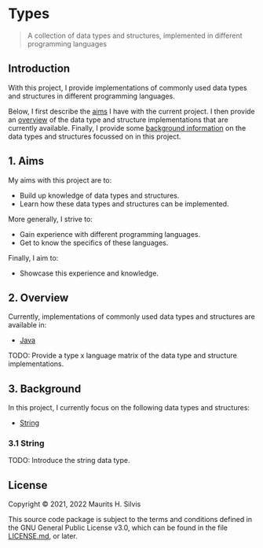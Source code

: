 # Types

> A collection of data types and structures, implemented in different programming languages

## Introduction

With this project, I provide implementations of commonly used data types and structures in different programming languages.

Below, I first describe the [aims](#1-aims) I have with the current project.
I then provide an [overview](#2-overview) of the data type and structure implementations that are currently available.
Finally, I provide some [background information](#3-background) on the data types and structures focussed on in this project.

## 1. Aims

My aims with this project are to:

- Build up knowledge of data types and structures.
- Learn how these data types and structures can be implemented.

More generally, I strive to:

- Gain experience with different programming languages.
- Get to know the specifics of these languages.

Finally, I aim to:

- Showcase this experience and knowledge.

## 2. Overview

Currently, implementations of commonly used data types and structures are available in:

- [Java](java)
  
TODO: Provide a type x language matrix of the data type and structure implementations.

## 3. Background

In this project, I currently focus on the following data types and structures:

- [String](#31-string)

### 3.1 String

TODO: Introduce the string data type.

## License

Copyright © 2021, 2022 Maurits H. Silvis

This source code package is subject to the terms and conditions defined in the GNU General Public License v3.0, which can be found in the file [LICENSE.md](LICENSE.md), or later.

